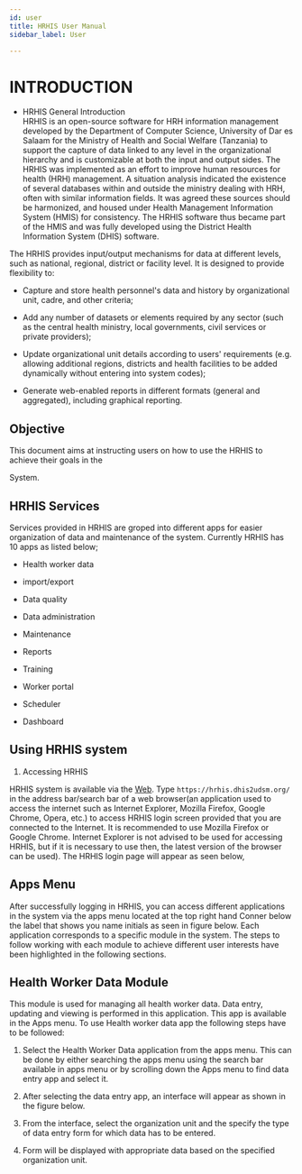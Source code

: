 ```yaml
---
id: user
title: HRHIS User Manual
sidebar_label: User

---
```


# INTRODUCTION

* HRHIS General Introduction                                                    
HRHIS is an open-source software for HRH information management developed by the Department of
Computer Science, University of Dar es Salaam for the Ministry of Health and Social Welfare
(Tanzania) to support the capture of data linked to any level in the organizational hierarchy
and is customizable at both the input and output sides.
The HRHIS was implemented as an effort to improve human resources for health (HRH) management.
A situation analysis indicated the existence of several databases within and outside the
ministry dealing with HRH, often with similar information fields. It was agreed these sources
should be harmonized, and housed under Health Management Information System (HMIS) for
consistency. The HRHIS software thus became part of the HMIS and was fully developed using the
District Health Information System (DHIS) software.

The HRHIS provides input/output mechanisms for data at different levels, such as national,
regional, district or facility level. It is designed to provide flexibility to:

* Capture and store health personnel's data and history by organizational unit, cadre, and other
criteria;

* Add any number of datasets or elements required by any sector (such as the central health
  ministry, local governments, civil services or private providers);

* Update organizational unit details according to users' requirements (e.g. allowing additional
  regions, districts and health facilities to be added dynamically without entering into system
  codes);

* Generate web-enabled reports in different formats (general and aggregated), including
graphical reporting.

## Objective

This document aims at instructing users on how to use the HRHIS to achieve their goals in the

System.


## HRHIS Services

Services provided in HRHIS are groped into different apps for easier organization of data and maintenance of the system. Currently HRHIS has 10 apps as listed below;

* Health worker data

* import/export

* Data quality

* Data administration

* Maintenance

* Reports

* Training

* Worker portal

* Scheduler

* Dashboard

## Using HRHIS system

1. Accessing HRHIS

HRHIS system  is available via the [Web](https://hrhis.dhis2udsm.org/). Type `https://hrhis.dhis2udsm.org/` in the address bar/search bar of a web browser(an application used to access the internet such as Internet Explorer, Mozilla Firefox, Google Chrome, Opera, etc.) to access HRHIS login screen  provided that you are connected to the Internet. It is recommended to use Mozilla Firefox or Google Chrome. Internet Explorer is not advised to be used for accessing HRHIS, but if it is necessary to use then, the latest version of the browser can be used). The HRHIS login page will appear as seen below,

## Apps Menu

After successfully logging in HRHIS, you can access different applications in the system via the apps menu located at the top right hand Conner below the label that shows you name initials as seen in figure below. Each application corresponds to a specific module in the system. The steps to follow working with each module to achieve different user interests have been highlighted in the following sections.

## Health Worker Data Module

This module is used for managing all health worker data. Data entry, updating and viewing is performed in this application. This app is available in the Apps menu. To use Health worker data app the following steps have to be followed:

 1. Select the Health Worker Data application from the apps menu. This can be done by either searching the apps menu using the search bar available in apps menu or by scrolling down the Apps menu to find data entry app and select it.

 2. After selecting the data entry app, an interface will appear as shown in the figure below.

 3. From the interface, select the organization unit and the specify the type of data entry form for which data has to be entered.

 4. Form will be displayed with appropriate data based on the specified organization unit.

